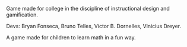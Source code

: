 Game made for college in the discipline of instructional design and gamification.

Devs: Bryan Fonseca, Bruno Telles, Victor B. Dornelles, Vinicius Dreyer.

A game made for children to learn math in a fun way.
